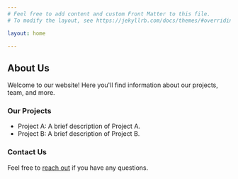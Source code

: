```yaml
---
# Feel free to add content and custom Front Matter to this file.
# To modify the layout, see https://jekyllrb.com/docs/themes/#overriding-theme-defaults

layout: home

---
```


## About Us

Welcome to our website! Here you'll find information about our projects, team, and more.

### Our Projects

- Project A: A brief description of Project A.
- Project B: A brief description of Project B.

### Contact Us

Feel free to [reach out](mailto:contact@example.com) if you have any questions.